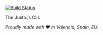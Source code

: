 [![Build Status](https://travis-ci.org/justojs/justo-cli.svg)](https://travis-ci.org/justojs/justo-cli)

The Justo.js CLI.

*Proudly made with ♥ in Valencia, Spain, EU.*
